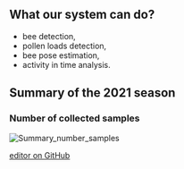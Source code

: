 ## What our system can do?

- bee detection,
- pollen loads detection,
- bee pose estimation,
- activity in time analysis.

## Summary of the 2021 season

### Number of collected samples

![Summary_number_samples](./gh-pages/docs/assets/summary_no_collected_samples.png)


[editor on GitHub](https://github.com/PabloMaj/Computer-vision-system-for-apiary/edit/gh-pages/index.md)
